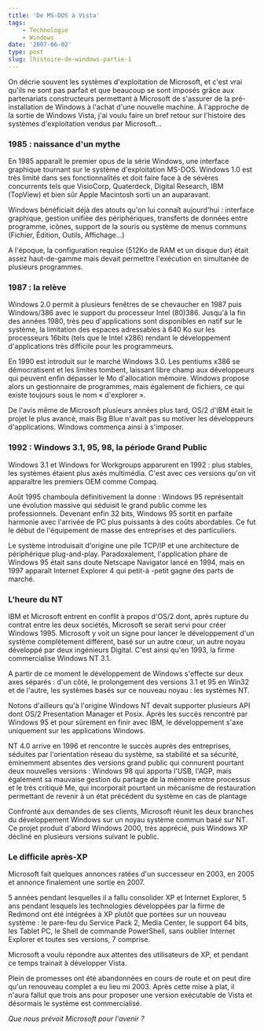 ```yaml
---
title: 'De MS-DOS à Vista'
tags:
    - Technologie
    - Windows
date: '2007-06-02'
type: post
slug: lhistoire-de-windows-partie-1
---
```


On décrie souvent les systèmes d'exploitation de Microsoft, et c'est vrai qu'ils ne sont pas parfait et que beaucoup se sont imposés grâce aux partenariats constructeurs permettant à Microsoft de s'assurer de la pré-installation de Windows à l'achat d'une nouvelle machine. À l'approche de la sortie de Windows Vista, j'ai voulu faire un bref retour sur l'histoire des systèmes d'exploitation vendus par Microsoft…

<!-- more -->

### 1985&nbsp;: naissance d'un mythe

En 1985 apparaît le premier opus de la série Windows, une interface graphique tournant sur le système d'exploitation MS-DOS. Windows 1.0 est très limité dans ses fonctionnalités et doit faire face à de sévères concurrents tels que VisioCorp, Quaterdeck, Digital Research, IBM (TopView) et bien sûr Apple Macintosh sorti un an auparavant.

Windows bénéficiait déjà des atouts qu'on lui connaît aujourd'hui&nbsp;: interface graphique, gestion unifiée des périphériques, transferts de données entre programme, icônes, support de la souris ou système de menus communs (Fichier, Édition, Outils, Affichage…)

A l'époque, la configuration requise (512Ko de RAM et un disque dur) était assez haut-de-gamme mais devait permettre l'exécution en simultanée de plusieurs programmes.

### 1987&nbsp;: la relève

Windows 2.0 permit à plusieurs fenêtres de se chevaucher en 1987 puis Windows/386 avec le support du processeur Intel (80)386\. Jusqu'à la fin des années 1980, très peu d'applications sont disponibles en natif sur le système, la limitation des espaces adressables à 640 Ko sur les processeurs 16bits (tels que le Intel x286) rendant le développement d'applications très difficile pour les programmeurs.

En 1990 est introduit sur le marché Windows 3.0\. Les pentiums x386 se démocratisent et les limites tombent, laissant libre champ aux développeurs qui peuvent enfin dépasser le Mo d'allocation mémoire. Windows propose alors un gestionnaire de programmes, mais également de fichiers, ce qui existe toujours sous le nom « d'explorer ».

De l'avis même de Microsoft plusieurs années plus tard, OS/2 d'IBM était le projet le plus avancé, mais Big Blue n'avait pas su motiver les développeurs d'applications. Windows commença ainsi à s'imposer.

### 1992&nbsp;: Windows 3.1, 95, 98, la période Grand Public

Windows 3.1 et Windows for Workgroups apparurent en 1992&nbsp;: plus stables, les systèmes étaient plus axés multimédia. C'est avec ces versions qu'on vit apparaître les premiers OEM comme Compaq.

Août 1995 chamboula définitivement la donne&nbsp;: Windows 95 représentait une évolution massive qui séduisit le grand public comme les professionnels. Devenant enfin 32 bits, Windows 95 sortit en parfaite harmonie avec l'arrivée de PC plus puissants à des coûts abordables. Ce fut le début de l'équipement de masse des entreprises et des particuliers.

Le système introduisait d'origine une pile TCP/IP et une architecture de périphérique plug-and-play. Paradoxalement, l'application phare de Windows 95 était sans doute Netscape Navigator lancé en 1994, mais en 1997 apparaît Internet Explorer 4 qui petit-à -petit gagne des parts de marché.

### L'heure du NT

IBM et Microsoft entrent en conflit à propos d'OS/2 dont, après rupture du contrat entre les deux sociétés, Microsoft se serait servi pour créer Windows 1995\. Microsoft y voit un signe pour lancer le développement d'un système complètement différent, basé sur un autre cœur, un autre noyau développé par deux ingénieurs Digital. C'est ainsi qu'en 1993, la firme commercialise Windows NT 3.1.

A partir de ce moment le développement de Windows s'effecte sur deux axes séparés&nbsp;: d'un côté, le prolongement des versions 3.1 et 95 en Win32 et de l'autre, les systèmes basés sur ce nouveau noyau&nbsp;: les systèmes NT.

Notons d'ailleurs qu'à l'origine Windows NT devait supporter plusieurs API dont OS/2 Presentation Manager et Posix. Après les succès rencontré par Windows 95 et pour sûrement en finir avec IBM, le développement s'axe uniquement sur les applications Windows.

NT 4.0 arrive en 1996 et rencontre le succès auprès des entreprises, séduites par l'orientation réseau du système, sa stabilité et sa sécurité, éminemment absentes des versions grand public qui connurent pourtant deux nouvelles versions&nbsp;: Windows 98 qui apporta l'USB, l'AGP, mais également sa mauvaise gestion du partage de la mémoire entre processus et le très critiqué Me, qui incorporait pourtant un mécanisme de restauration permettant de revenir à un état précédent du système en cas de plantage

Confronté aux demandes de ses clients, Microsoft réunit les deux branches du développement Windows sur un noyau système commun basé sur NT. Ce projet produit d'abord Windows 2000, très apprécié, puis Windows XP décliné en plusieurs versions suivant le public.

### Le difficile après-XP

Microsoft fait quelques annonces ratées d'un successeur en 2003, en 2005 et annonce finalement une sortie en 2007.

5 années pendant lesquelles il a fallu consolider XP et Internet Explorer, 5 ans pendant lesquels les technologies développées par la firme de Redmond ont été intégrées à XP plutôt que portées sur un nouveau système&nbsp;: le pare-feu du Service Pack 2, Media Center, le support 64 bits, les Tablet PC, le Shell de commande PowerShell, sans oublier Internet Explorer et toutes ses versions, 7 comprise.

Microsoft a voulu répondre aux attentes des utilisateurs de XP, et pendant ce temps trainait à développer Vista.

Plein de promesses ont été abandonnées en cours de route et on peut dire qu'un renouveau complet a eu lieu mi 2003\. Après cette mise à plat, il n'aura fallut que trois ans pour proposer une version exécutable de Vista et désormais le système est commercialisé.

_Que nous prévoit Microsoft pour l'avenir&nbsp;?_

